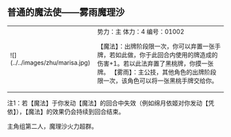 
普通的魔法使——雾雨魔理沙
----------------------
<table border=0>
<tr><td>
![](../../images/zhu/marisa.jpg)
</td>
<td>
势力：主
体力：4
编号：01002

【魔法】：出牌阶段限一次，你可以弃置一张手牌，若如此做，你于此回合内使用的牌造成的伤害+1。若以此法弃置了黑桃牌，你摸一张牌。
【雾雨】：主公技，其他角色的出牌阶段限一次，该角色可以将一张黑桃手牌交给你。
</td></tr></table>

注1：若【魔法】于你发动【魔法】的回合中失效（例如绵月依姬对你发动【凭依】），【魔法】的效果仍会持续到回合结束。

主角组第二人，魔理沙火力超群。